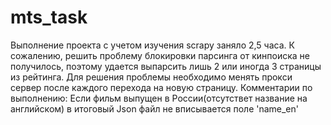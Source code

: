 # mts_task
Выполнение проекта с учетом изучения scrapy заняло 2,5 часа. 
К сожалению, решить проблему блокировки парсинга от кинпоиска не получилось, поэтому удается выпарсить лишь 2 или иногда 3 страницы из рейтинга. Для решения проблемы необходимо менять прокси сервер после каждого перехода на новую страницу. 
Комментарии по выполнению:
Если фильм выпущен в России(отсутствет название на английском) в итоговый Json файл не вписывается поле 'name_en'
